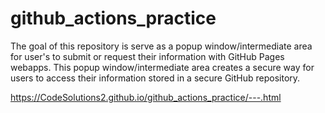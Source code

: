 # github_actions_practice

The goal of this repository is serve as a popup window/intermediate area for user's to submit or request their information with GitHub Pages webapps. This popup window/intermediate area creates a secure way for users to access their information stored in a secure GitHub repository.

https://CodeSolutions2.github.io/github_actions_practice/---.html
